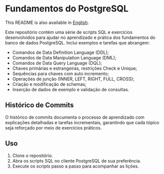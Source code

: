 <h1>Fundamentos do PostgreSQL</h1>
<p>This README is also available in <a href="./README.md">English</a>.</p>
<p>
Este repositório contém uma série de scripts SQL e exercícios desenvolvidos para ajudar no aprendizado e prática
dos fundamentos do banco de dados PostgreSQL. Inclui exemplos e tarefas que abrangem:
</p>
<ul>
  <li>Comandos de Data Definition Language (DDL);</li>
  <li>Comandos de Data Manipulation Language (DML);</li>
  <li>Comandos de Data Query Language (DQL);</li>
  <li>Chaves primárias e estrangeiras, restrições Check e Unique;</li>
  <li>Sequências para chaves com auto incremento;</li>
  <li>Operações de junção (INNER, LEFT, RIGHT, FULL, CROSS);</li>
  <li>Criação e modificação de schemas;</li>
  <li>Inserção de dados de exemplo e validação de consultas.</li>
</ul>
<h2>Histórico de Commits</h2>
<p>
O histórico de commits documenta o processo de aprendizado com explicações detalhadas e tarefas incrementais, 
garantindo que cada tópico seja reforçado por meio de exercícios práticos.
</p>
<h2>Uso</h2>
<ol>
  <li>Clone o repositório.</li>
  <li>Abra os scripts SQL no cliente PostgreSQL de sua preferência.</li>
  <li>Execute os scripts passo a passo para acompanhar as lições.</li>
</ol>
